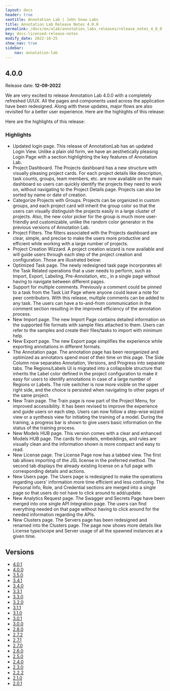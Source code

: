 ```yaml
---
layout: docs
header: true
seotitle: Annotation Lab | John Snow Labs
title: Annotation Lab Release Notes 4.0.0
permalink: /docs/en/alab/annotation_labs_releases/release_notes_4_0_0
key: docs-licensed-release-notes
modify_date: 2022-10-25
show_nav: true
sidebar:
    nav: annotation-lab
---
```


<div class="h3-box" markdown="1">

## 4.0.0

Release date: **12-09-2022**

We are very excited to release Annotation Lab 4.0.0 with a completely refreshed UI/UX. All the pages and components used across the application have been redesigned. Along with these updates, major flows are also revisited for a better user experience. Here are the highlights of this release:


Here are the highlights of this release:

### Highlights
- Updated login page. This release of AnnotationLab has an updated Login View. Unlike a plain old form, we have an aesthetically pleasing Login Page with a section highlighting the key features of Annotation Lab.
- Project Dashboard. The Projects dashboard has a new structure with visually pleasing project cards. For each project details like description, task counts, groups, team members, etc. are now available on the main dashboard so users can quickly identify the projects they need to work on, without navigating to the Project Details page. Projects can also be sorted by name or date of creation.
- Categorize Projects with Groups. Projects can be organized in custom groups, and each project card will inherit the group color so that the users can visually distinguish the projects easily in a large cluster of projects. Also, the new color picker for the group is much more user-friendly and customizable, unlike the random color generator in the previous versions of Annotation Lab.
- Project Filters. The filters associated with the Projects dashboard are clear, simple, and precise to make the users more productive and efficient while working with a large number of projects.
- Project Creation Wizzard. A project creation wizard is now available and will guide users through each step of the project creation and configuration. Those are illustrated below:
- Optimized Task page. The newly redesigned task page incorporates all the Task Related operations that a user needs to perform, such as Import, Export, Labeling, Pre-Annotation, etc., in a single page without having to navigate between different pages.
- Support for multiple comments. Previously a comment could be pinned to a task from the Task List Page where anyone could leave a note for peer contributors. With this release, multiple comments can be added to any task. The users can have a to-and-from communication in the comment section resulting in the improved efficiency of the annotation process.
- New Import page. The new Import Page contains detailed information on the supported file formats with sample files attached to them. Users can refer to the samples and create their files/tasks to import with minimum help.
- New Export page. The new Export page simplifies the experience while exporting annotations in different formats.
- The Annotation page. The annotation page has been reorganized and optimized as annotators spend most of their time on this page. The Side Column now separates Annotation, Versions, and Progress into separate tabs. The Regions/Labels UI is migrated into a collapsible structure that inherits the Label color defined in the project configuration to make it easy for users to identify annotations in case of a large number of Regions or Labels. The role switcher is now more visible on the upper right side, and the choice is persisted when navigating to other pages of the same project.
- New Train page. The Train page is now part of the Project Menu, for improved accessibility. It has been revised to improve the experience and guide users on each step. Users can now follow a step-wise wizard view or a synthesis view for initiating the training of a model. During the training, a progress bar is shown to give users basic information on the status of the training process.
- New Models HUB page. This version comes with a clear and enhanced Models HUB page. The cards for models, embeddings, and rules are visually clean and the information shown is more compact and easy to read.
- New License page. The License Page now has a tabbed view. The first tab allows importing of the JSL license in the preferred method. The second tab displays the already existing license on a full page with corresponding details and actions.
- New Users page. The Users page is redesigned to make the operations regarding users' information more time efficient and less confusing. The Personal Info, Role, and Credential sections are merged into a single page so that users do not have to click around to add/update.
- New Analytics Request page. The Swagger and Secrets Page have been merged into one single API Integration page. The users can find everything needed on that page without having to click around for the needed information regarding the APIs.
- New Clusters page. The Servers page has been redesigned and renamed into the Clusters page. The page now shows more details like License type/scope and Server usage of all the spawned instances at a given time.

</div><div class="prev_ver h3-box" markdown="1">

## Versions

</div>

<ul class="pagination owl-carousel pagination_big">
    <li><a href="release_notes_4_0_1">4.0.1</a></li>
    <li class="active"><a href="release_notes_4_0_0">4.0.0</a></li>
    <li><a href="release_notes_3_5_0">3.5.0</a></li>
    <li><a href="release_notes_3_4_1">3.4.1</a></li>
    <li><a href="release_notes_3_4_0">3.4.0</a></li>
    <li><a href="release_notes_3_3_1">3.3.1</a></li>
    <li><a href="release_notes_3_3_0">3.3.0</a></li>
    <li><a href="release_notes_3_2_0">3.2.0</a></li>
    <li><a href="release_notes_3_1_1">3.1.1</a></li>
    <li><a href="release_notes_3_1_0">3.1.0</a></li>
    <li><a href="release_notes_3_0_1">3.0.1</a></li>
    <li><a href="release_notes_3_0_0">3.0.0</a></li>
    <li><a href="release_notes_2_8_0">2.8.0</a></li>
    <li><a href="release_notes_2_7_2">2.7.2</a></li>
    <li><a href="release_notes_2_7_1">2.7.1</a></li>
    <li><a href="release_notes_2_7_0">2.7.0</a></li>
    <li><a href="release_notes_2_6_0">2.6.0</a></li>
    <li><a href="release_notes_2_5_0">2.5.0</a></li>
    <li><a href="release_notes_2_4_0">2.4.0</a></li>
    <li><a href="release_notes_2_3_0">2.3.0</a></li>
    <li><a href="release_notes_2_2_2">2.2.2</a></li>
    <li><a href="release_notes_2_1_0">2.1.0</a></li>
    <li><a href="release_notes_2_0_1">2.0.1</a></li>
</ul>
